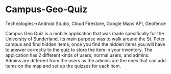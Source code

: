 # Campus-Geo-Quiz
Technologies->Android Studio, Cloud Firestore, Google Maps API, Geofence

Campus Geo Quiz is a mobile application that was made specifically for the
University of Sunderland. Its main purpose was to walk around the St. Peter
campus and find hidden items, once you find the hidden items you will have 
to answer correctly to the quiz to store the item in your inventory. The 
application has 2 different kinds of users, normal users, and admins. Admins
are different from the users as the admins are the ones that can add items
on the map and set up the quizzes for each item.
